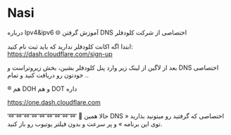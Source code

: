 # Nasi
درباره Ipv4&amp;ipv6
🌐 آموزش گرفتن DNS اختصاصی از شرکت کلودفلر

ابتدا اگه اکانت کلودفلر ندارید که باید ثبت نام کنید:
https://dash.cloudflare.com/sign-up

بعد از لاگین از لینک زیر وارد پنل کلودفلر بشین، بخش زیروتراست و DNS اختصاصی خودتون رو دریافت کنید و تمام ..

®️ هم DOH و هم DOT داره

https://one.dash.cloudflare.com

➿➿➿➿➿➿➿➿➿
💙 حالا همین DNS اختصاصی که گرفتید رو میتونید بذارید « توی این برنامه » و پر سرعت و بدون فیلتر یوتیوب رو باز کنید.


